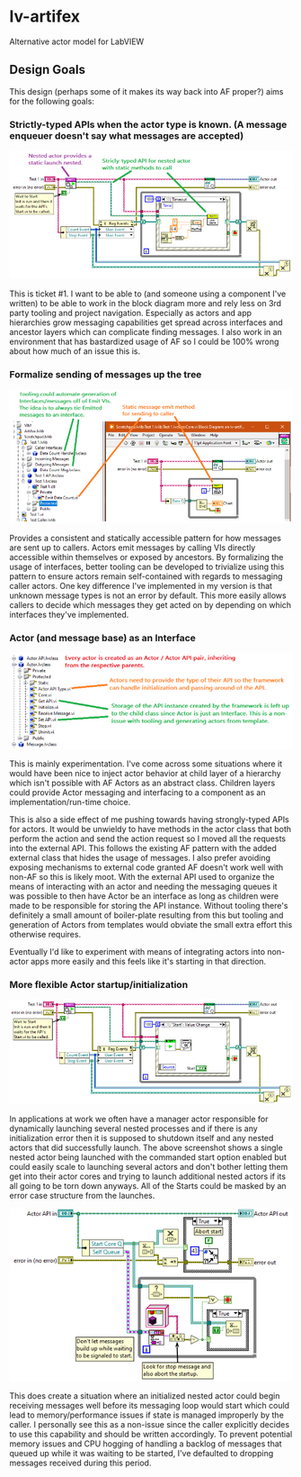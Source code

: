 # lv-artifex
Alternative actor model for LabVIEW

## Design Goals

This design (perhaps some of it makes its way back into AF proper?) aims for the following goals:

### Strictly-typed APIs when the actor type is known. (A message enqueuer doesn't say what messages are accepted)

![Static API Example](doc/StaticAPI.png)

This is ticket #1. I want to be able to (and someone using a component I've written) to be able to work in the block diagram more and rely less on 3rd party tooling and project navigation. Especially as actors and app hierarchies grow messaging capabilities get spread across interfaces and ancestor layers which can complicate finding messages. I also work in an environment that has bastardized usage of AF so I could be 100% wrong about how much of an issue this is.

### Formalize sending of messages up the tree

![Message Emitter Pattern](doc/EmitMsg.png)

Provides a consistent and statically accessible pattern for how messages are sent up to callers. Actors emit messages by calling VIs directly accessible within themselves or exposed by ancestors. By formalizing the usage of interfaces, better tooling can be developed to trivialize using this pattern to ensure actors remain self-contained with regards to messaging caller actors. One key difference I've implemented in my version is that unknown message types is not an error by default. This more easily allows callers to decide which messages they get acted on by depending on which interfaces they've implemented.

### Actor (and message base) as an Interface

![Actor as Interface](doc/ActorInterface.png)

This is mainly experimentation. I've come across some situations where it would have been nice to inject actor behavior at child layer of a hierarchy which isn't possible with AF Actors as an abstract class. Children layers could provide Actor messaging and interfacing to a component as an implementation/run-time choice.

This is also a side effect of me pushing towards having strongly-typed APIs for actors. It would be unwieldy to have methods in the actor class that both perform the action and send the action request so I moved all the requests into the external API. This follows the existing AF pattern with the added external class that hides the usage of messages. I also prefer avoiding exposing mechanisms to external code granted AF doesn't work well with non-AF so this is likely moot. With the external API used to organize the means of interacting with an actor and needing the messaging queues it was possible to then have Actor be an interface as long as children were made to be responsible for storing the API instance. Without tooling there's definitely a small amount of boiler-plate resulting from this but tooling and generation of Actors from templates would obviate the small extra effort this otherwise requires.

Eventually I'd like to experiment with means of integrating actors into non-actor apps more easily and this feels like it's starting in that direction.

### More flexible Actor startup/initialization

![Commanded Start](doc/CommandedStart.png)

In applications at work we often have a manager actor responsible for dynamically launching several nested processes and if there is any initialization error then it is supposed to shutdown itself and any nested actors that did successfully launch. The above screenshot shows a single nested actor being launched with the commanded start option enabled but could easily scale to launching several actors and don't bother letting them get into their actor cores and trying to launch additional nested actors if its all going to be torn down anyways. All of the Starts could be masked by an error case structure from the launches.

![Wait for Start](doc/WaitForStart.png)

This does create a situation where an initialized nested actor could begin receiving messages well before its messaging loop would start which could lead to memory/performance issues if state is managed improperly by the caller. I personally see this as a non-issue since the caller explicitly decides to use this capability and should be written accordingly. To prevent potential memory issues and CPU hogging of handling a backlog of messages that queued up while it was waiting to be started, I've defaulted to dropping messages received during this period.
